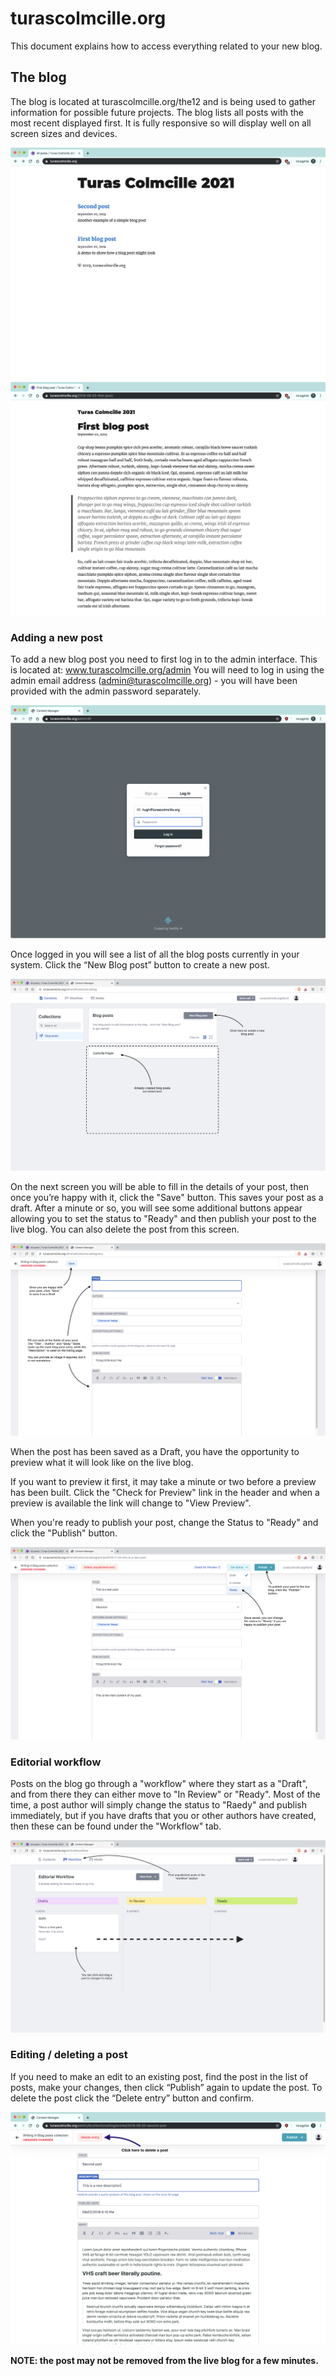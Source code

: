 # turascolmcille.org
This document explains how to access everything related to your new blog.

## The blog
The blog is located at turascolmcille.org/the12 and is being used to gather information for possible future projects. The blog lists all posts with the most recent displayed first. It is fully responsive so will display well on all screen sizes and devices.

![turas colmcille blog example homepage](./screenshots/homepage.png)
![an example blog post](./screenshots/example-post.png)

### Adding a new post
To add a new blog post you need to first log in to the admin interface. This is located at:
www.turascolmcille.org/admin
You will need to log in using the admin email address (admin@turascolmcille.org) - you will have been provided with the admin password separately.

![login screen](./screenshots/login.png)

Once logged in you will see a list of all the blog posts currently in your system. Click the “New Blog post” button to create a new post.

![main admin dashboard](./screenshots/main-admin-ui.png)

On the next screen you will be able to fill in the details of your post, then once you’re happy with it, click the "Save" button. This saves your post as a draft. After a minute or so, you will see some additional buttons appear allowing you to set the status to "Ready" and then publish your post to the live blog. You can also delete the post from this screen.

![adding a new post](./screenshots/adding-a-post.png)

When the post has been saved as a Draft, you have the opportunity to preview what it will look like on the live blog.

If you want to preview it first, it may take a minute or two before a preview has been built. Click the "Check for Preview" link in the header and when a preview is available the link will change to "View Preview".

When you're ready to publish your post, change the Status to "Ready" and click the "Publish" button.

![previewing and publishing a post](./screenshots/preview-publish-a-post.png)

### Editorial workflow
Posts on the blog go through a "workflow" where they start as a "Draft", and from there they can either move to "In Review" or "Ready". Most of the time, a post author will simply change the status to "Raedy" and publish immediately, but if you have drafts that you or other authors have created, then these can be found under the "Workflow" tab.

![editorial workflow](./screenshots/editorial-workflow.png)


### Editing / deleting a post

If you need to make an edit to an existing post, find the post in the list of posts, make your changes, then click “Publish” again to update the post. To delete the post click the “Delete entry” button and confirm.

![editing a post](./screenshots/editing-deleting-a-post.png)

**NOTE: the post may not be removed from the live blog for a few minutes.**